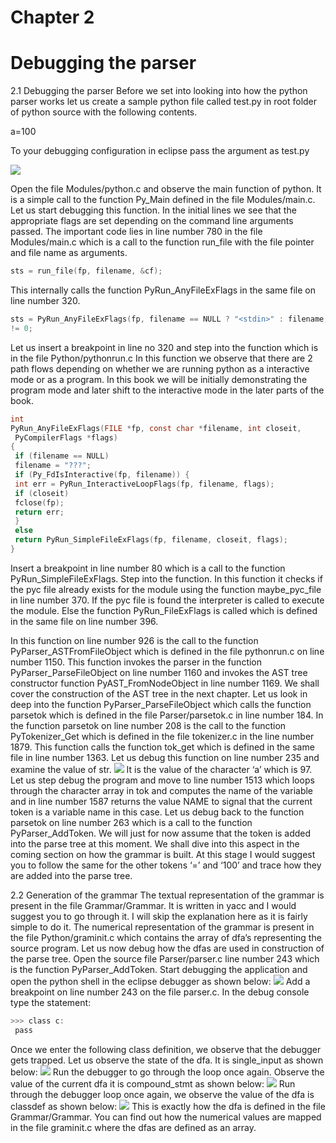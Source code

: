 # Chapter 2
# Debugging the parser
2.1 Debugging the parser
Before we set into looking into how the python parser works let us create a sample python file
called test.py in root folder of python source with the following contents.

a=100

To your debugging configuration in eclipse pass the argument as test.py

![](https://raw.githubusercontent.com/yashasingh/internalsofcpython36book/chapter1/chapter1/img1.png)

Open the file Modules/python.c and observe the main function of python. It is a simple call to the
function Py_Main defined in the file Modules/main.c.
Let us start debugging this function. In the initial lines we see that the appropriate flags are set
depending on the command line arguments passed.
The important code lies in line number 780 in the file Modules/main.c which is a call to the
function run_file with the file pointer and file name as arguments.
```c
sts = run_file(fp, filename, &cf);
```
This internally calls the function PyRun_AnyFileExFlags in the same file on line number 320.
```c
sts = PyRun_AnyFileExFlags(fp, filename == NULL ? "<stdin>" : filename, filename != NULL, &cf)
!= 0;
```
Let us insert a breakpoint in line no 320 and step into the function which is in the file
Python/pythonrun.c
In this function we observe that there are 2 path flows depending on whether we are running
python as a interactive mode or as a program. In this book we will be initially demonstrating the
program mode and later shift to the interactive mode in the later parts of the book.
```c
int
PyRun_AnyFileExFlags(FILE *fp, const char *filename, int closeit,
 PyCompilerFlags *flags)
{
 if (filename == NULL)
 filename = "???";
 if (Py_FdIsInteractive(fp, filename)) {
 int err = PyRun_InteractiveLoopFlags(fp, filename, flags);
 if (closeit)
 fclose(fp);
 return err;
 }
 else
 return PyRun_SimpleFileExFlags(fp, filename, closeit, flags);
}
```

Insert a breakpoint in line number 80 which is a call to the function PyRun_SimpleFileExFlags.
Step into the function. In this function it checks if the pyc file already exists for the module using
the function maybe_pyc_file in line number 370. If the pyc file is found the interpreter is called to
execute the module. Else the function PyRun_FileExFlags is called which is defined in the same
file on line number 396.

In this function on line number 926 is the call to the function PyParser_ASTFromFileObject
which is defined in the file pythonrun.c on line number 1150. This function invokes the parser in
the function PyParser_ParseFileObject on line number 1160 and invokes the AST tree
constructor function PyAST_FromNodeObject in line number 1169. We shall cover the
construction of the AST tree in the next chapter. Let us look in deep into the function
PyParser_ParseFileObject which calls the function parsetok which is defined in the file
Parser/parsetok.c in line number 184.
In the function parsetok on line number 208 is the call to the function PyTokenizer_Get which is
defined in the file tokenizer.c in the line number 1879. This function calls the function tok_get
which is defined in the same file in line number 1363.
Let us debug this function on line number 235 and examine the value of str.
![](https://raw.githubusercontent.com/yashasingh/internalsofcpython36book/chapter1/chapter1/img2.png)
  It is the value of the character ‘a’ which is 97. Let us step debug the program and move to line
number 1513 which loops through the character array in tok and computes the name of the
variable and in line number 1587 returns the value NAME to signal that the current token is a
variable name in this case. Let us debug back to the function parsetok on line number 263
which is a call to the function PyParser_AddToken. We will just for now assume that the token is
added into the parse tree at this moment. We shall dive into this aspect in the coming section on
how the grammar is built.
At this stage I would suggest you to follow the same for the other tokens ‘=’ and ‘100’ and trace
how they are added into the parse tree.

2.2 Generation of the grammar
The textual representation of the grammar is present in the file Grammar/Grammar. It is written
in yacc and I would suggest you to go through it. I will skip the explanation here as it is fairly
simple to do it. The numerical representation of the grammar is present in the file
Python/graminit.c which contains the array of dfa’s representing the source program. Let us now
debug how the dfas are used in construction of the parse tree. Open the source file
Parser/parser.c line number 243 which is the function PyParser_AddToken. Start debugging the
application and open the python shell in the eclipse debugger as shown below:
![](https://raw.githubusercontent.com/yashasingh/internalsofcpython36book/chapter1/chapter1/img3.png)
Add a breakpoint on line number 243 on the file parser.c.
In the debug console type the statement:

```c
>>> class c:
 pass
 ```
Once we enter the following class definition, we observe that the debugger gets trapped. Let us
observe the state of the dfa. It is single_input as shown below:
![](https://raw.githubusercontent.com/yashasingh/internalsofcpython36book/chapter1/chapter1/img4.png)
Run the debugger to go through the loop once again. Observe the value of the current dfa it is
compound_stmt as shown below:
![](https://raw.githubusercontent.com/yashasingh/internalsofcpython36book/chapter1/chapter1/img5.png)
 Run through the debugger loop once again, we observe the value of the dfa is classdef as shown below: 
 ![](https://drive.google.com/file/d/18ezR-IMIzU0KtQA10ykTunlMQds7X8-S/view?usp=sharing)
 This is exactly how the dfa is defined in the file Grammar/Grammar. You can find out how the 
 numerical values are mapped in the file graminit.c where the dfas are defined as an array. 
 
 
 
